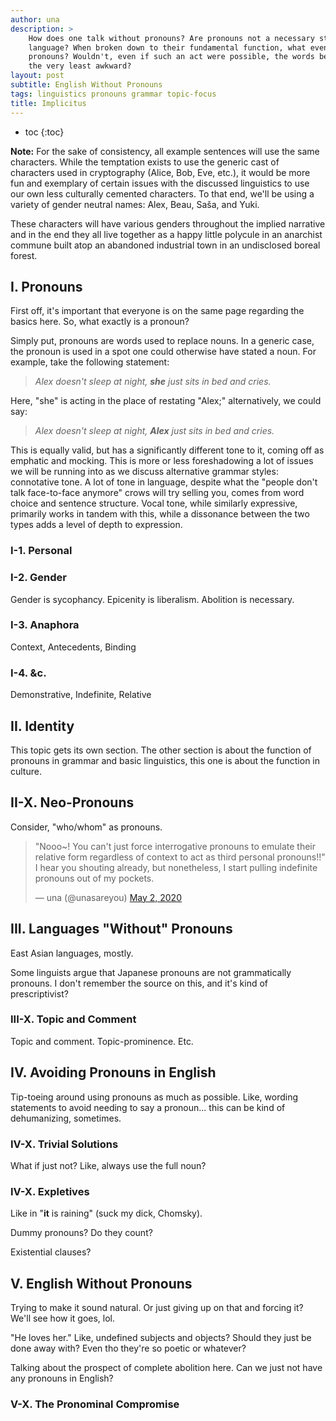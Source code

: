 ```yaml
---
author: una
description: >
    How does one talk without pronouns? Are pronouns not a necessary staple of
    language? When broken down to their fundamental function, what even are
    pronouns? Wouldn't, even if such an act were possible, the words become at
    the very least awkward?
layout: post
subtitle: English Without Pronouns
tags: linguistics pronouns grammar topic-focus
title: Implicitus
---
```


- toc
{:toc}

**Note:** For the sake of consistency, all example sentences will use the same
characters. While the temptation exists to use the generic cast of characters
used in cryptography (Alice, Bob, Eve, etc.), it would be more fun and exemplary
of certain issues with the discussed linguistics to use our own less culturally
cemented characters. To that end, we'll be using a variety of gender neutral
names: Alex, Beau, Saša, and Yuki.

These characters will have various genders throughout the implied narrative and
in the end they all live together as a happy little polycule in an anarchist
commune built atop an abandoned industrial town in an undisclosed boreal forest.

## I. Pronouns

First off, it's important that everyone is on the same page regarding the basics
here. So, what exactly is a pronoun?

Simply put, pronouns are words used to replace nouns. In a generic case, the
pronoun is used in a spot one could otherwise have stated a noun. For example,
take the following statement:

>   _Alex doesn't sleep at night, **she** just sits in bed and cries._

Here, "she" is acting in the place of restating "Alex;" alternatively, we could
say:

>   _Alex doesn't sleep at night, **Alex** just sits in bed and cries._

This is equally valid, but has a significantly different tone to it, coming off
as emphatic and mocking. This is more or less foreshadowing a lot of issues we
will be running into as we discuss alternative grammar styles: connotative tone.
A lot of tone in language, despite what the "people don't talk face-to-face
anymore" crows will try selling you, comes from word choice and sentence
structure. Vocal tone, while similarly expressive, primarily works in tandem
with this, while a dissonance between the two types adds a level of depth to
expression.

### I-1. Personal

### I-2. Gender

Gender is sycophancy. Epicenity is liberalism. Abolition is necessary.

### I-3. Anaphora

Context, Antecedents, Binding

### I-4. &c.

Demonstrative, Indefinite, Relative

## II. Identity

This topic gets its own section. The other section is about the function of
pronouns in grammar and basic linguistics, this one is about the function in
culture.

## II-X. Neo-Pronouns

Consider, "who/whom" as pronouns.

<blockquote class="twitter-tweet">
    <p lang="en" dir="ltr">
        &quot;Nooo~! You can&#39;t just force interrogative pronouns to emulate their relative form regardless of context to act as third personal pronouns!!&quot; I hear you shouting already, but nonetheless, I start pulling indefinite pronouns out of my pockets.
    </p>&mdash; una (@unasareyou)
    <a href="https://twitter.com/unasareyou/status/1256702524733652993?ref_src=twsrc%5Etfw">May 2, 2020</a>
</blockquote>
<script async src="https://platform.twitter.com/widgets.js" charset="utf-8"></script>

## III. Languages "Without" Pronouns

East Asian languages, mostly.

Some linguists argue that Japanese pronouns are not grammatically pronouns. I
don't remember the source on this, and it's kind of prescriptivist?

### III-X. Topic and Comment

Topic and comment. Topic-prominence. Etc.

## IV. Avoiding Pronouns in English

Tip-toeing around using pronouns as much as possible. Like, wording statements
to avoid needing to say a pronoun... this can be kind of dehumanizing,
sometimes.

### IV-X. Trivial Solutions

What if just not? Like, always use the full noun?

### IV-X. Expletives

Like in "**it** is raining" (suck my dick, Chomsky).

Dummy pronouns? Do they count?

Existential clauses?

## V. English Without Pronouns

Trying to make it sound natural. Or just giving up on that and forcing it? We'll
see how it goes, lol.

"He loves her." Like, undefined subjects and objects? Should they just be done
away with? Even tho they're so poetic or whatever?

Talking about the prospect of complete abolition here. Can we just not have any
pronouns in English?

### V-X. The Pronominal Compromise
